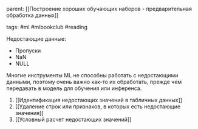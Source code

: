 parent: [[Построение хороших обучающих наборов - предварительная обработка данных]]

tags: #ml #mlbookclub #reading 

Недостающие данные:

- Пропуски
- NaN
- NULL

Многие инструменты ML не способны работать с недостающими данными, поэтому очень важно как-то их обработать, прежде чем передавать в модель для обучения или инференса. 

1. [[Идентификация недостающих значений в табличных данных]]
2. [[Удаление строк или признаков, в которых есть недостающие значения]]
3. [[Условный расчет недостающих значений]]